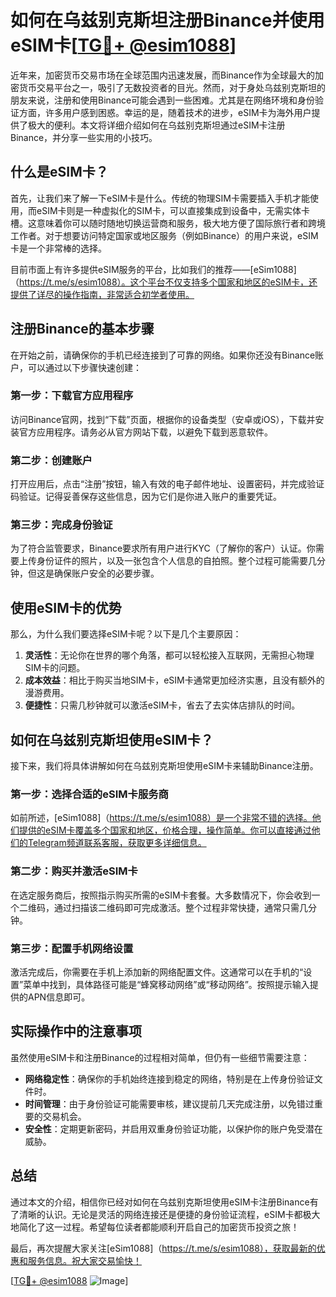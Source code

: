 # 如何在乌兹别克斯坦注册Binance并使用eSIM卡[[TG💪+ @esim1088](https://t.me/s/esim1088)]

近年来，加密货币交易市场在全球范围内迅速发展，而Binance作为全球最大的加密货币交易平台之一，吸引了无数投资者的目光。然而，对于身处乌兹别克斯坦的朋友来说，注册和使用Binance可能会遇到一些困难。尤其是在网络环境和身份验证方面，许多用户感到困惑。幸运的是，随着技术的进步，eSIM卡为海外用户提供了极大的便利。本文将详细介绍如何在乌兹别克斯坦通过eSIM卡注册Binance，并分享一些实用的小技巧。

## 什么是eSIM卡？

首先，让我们来了解一下eSIM卡是什么。传统的物理SIM卡需要插入手机才能使用，而eSIM卡则是一种虚拟化的SIM卡，可以直接集成到设备中，无需实体卡槽。这意味着你可以随时随地切换运营商和服务，极大地方便了国际旅行者和跨境工作者。对于想要访问特定国家或地区服务（例如Binance）的用户来说，eSIM卡是一个非常棒的选择。

目前市面上有许多提供eSIM服务的平台，比如我们的推荐——[eSim1088]（https://t.me/s/esim1088）。这个平台不仅支持多个国家和地区的eSIM卡，还提供了详尽的操作指南，非常适合初学者使用。

## 注册Binance的基本步骤

在开始之前，请确保你的手机已经连接到了可靠的网络。如果你还没有Binance账户，可以通过以下步骤快速创建：

### 第一步：下载官方应用程序

访问Binance官网，找到“下载”页面，根据你的设备类型（安卓或iOS），下载并安装官方应用程序。请务必从官方网站下载，以避免下载到恶意软件。

### 第二步：创建账户

打开应用后，点击“注册”按钮，输入有效的电子邮件地址、设置密码，并完成验证码验证。记得妥善保存这些信息，因为它们是你进入账户的重要凭证。

### 第三步：完成身份验证

为了符合监管要求，Binance要求所有用户进行KYC（了解你的客户）认证。你需要上传身份证件的照片，以及一张包含个人信息的自拍照。整个过程可能需要几分钟，但这是确保账户安全的必要步骤。

## 使用eSIM卡的优势

那么，为什么我们要选择eSIM卡呢？以下是几个主要原因：

1. **灵活性**：无论你在世界的哪个角落，都可以轻松接入互联网，无需担心物理SIM卡的问题。
2. **成本效益**：相比于购买当地SIM卡，eSIM卡通常更加经济实惠，且没有额外的漫游费用。
3. **便捷性**：只需几秒钟就可以激活eSIM卡，省去了去实体店排队的时间。

## 如何在乌兹别克斯坦使用eSIM卡？

接下来，我们将具体讲解如何在乌兹别克斯坦使用eSIM卡来辅助Binance注册。

### 第一步：选择合适的eSIM卡服务商

如前所述，[eSim1088]（https://t.me/s/esim1088）是一个非常不错的选择。他们提供的eSIM卡覆盖多个国家和地区，价格合理，操作简单。你可以直接通过他们的Telegram频道联系客服，获取更多详细信息。

### 第二步：购买并激活eSIM卡

在选定服务商后，按照指示购买所需的eSIM卡套餐。大多数情况下，你会收到一个二维码，通过扫描该二维码即可完成激活。整个过程非常快捷，通常只需几分钟。

### 第三步：配置手机网络设置

激活完成后，你需要在手机上添加新的网络配置文件。这通常可以在手机的“设置”菜单中找到，具体路径可能是“蜂窝移动网络”或“移动网络”。按照提示输入提供的APN信息即可。

## 实际操作中的注意事项

虽然使用eSIM卡和注册Binance的过程相对简单，但仍有一些细节需要注意：

- **网络稳定性**：确保你的手机始终连接到稳定的网络，特别是在上传身份验证文件时。
- **时间管理**：由于身份验证可能需要审核，建议提前几天完成注册，以免错过重要的交易机会。
- **安全性**：定期更新密码，并启用双重身份验证功能，以保护你的账户免受潜在威胁。

## 总结

通过本文的介绍，相信你已经对如何在乌兹别克斯坦使用eSIM卡注册Binance有了清晰的认识。无论是灵活的网络连接还是便捷的身份验证流程，eSIM卡都极大地简化了这一过程。希望每位读者都能顺利开启自己的加密货币投资之旅！

最后，再次提醒大家关注[eSim1088]（https://t.me/s/esim1088），获取最新的优惠和服务信息。祝大家交易愉快！

[[TG💪+ @esim1088](https://t.me/s/esim1088) ![Image](https://i.postimg.cc/4NQfJmqS/Snipaste-2025-05-13-00-14-12.png)]
